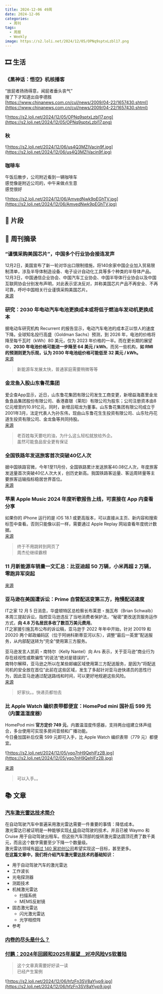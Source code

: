 ```yaml
---
title: 2024-12-06 49周
date: 2024-12-06
categories:
  - 周刊
tags:
  - 周报
  - Weekly
image: https://s2.loli.net/2024/12/05/OPNq9sptxLzbl17.png
---
```

## 🎞️ 生活
### 《黑神话：悟空》机核播客
“放屁者扬扬得意，闻屁者垂头丧气”  
搜了下才知道出自李德胜  
[https://www.chinanews.com.cn/cul/news/2009/04-22/1657430.shtml](https://www.chinanews.com.cn/cul/news/2009/04-22/1657430.shtml)

![https://s2.loli.net/2024/12/05/OPNq9sptxLzbl17.png](https://s2.loli.net/2024/12/05/OPNq9sptxLzbl17.png)

### 秋

![https://s2.loli.net/2024/12/06/us4Q3MZIVacin9f.jpg](https://s2.loli.net/2024/12/06/us4Q3MZIVacin9f.jpg)

### 咖啡车
午饭后散步，公司附近看到一辆咖啡车  
感觉像是附近公司的，中午来做点生意  
感觉很好

![https://s2.loli.net/2024/12/06/AmvedNwk9pEGhTV.jpg](https://s2.loli.net/2024/12/06/AmvedNwk9pEGhTV.jpg)


## 💭 片段


## 📰 周刊摘录
### “谨慎采购美国芯片”，中国多个行业协会接连发声
12月2日，美国宣布了新一轮对华出口限制措施，将140余家中国企业加入贸易限制清单，涉及半导体制造设备、电子设计自动化工具等多个种类的半导体产品。  
12月3日，中国通信企业协会、中国汽车工业协会、中国半导体行业协会以及中国互联网协会分别发布声明，对此表示坚决反对，并称美国芯片产品不再安全、不再可靠，呼吁中国相关行业谨慎采购美国芯片。  
[来源](https://www.163.com/dy/article/JIGV862F0556AABO.html)

### 研究：2030 年电动汽车电池更换成本或将低于燃油车发动机更换成本
据电动车研究机构 Recurrent 的报告显示，电动汽车电池的成本正以惊人的速度下降。全球知名投行高盛（Goldman Sachs）预测，到 2026 年，电池的价格将降至每千瓦时（kWh）80 美元，仅为 2023 年价格的一半。而在更长期的展望中，**2030 年电池价格可能进一步降至 64 美元 / kWh**。而另一些机构，**如 RMI 的预测则更为乐观，认为 2030 年电池组价格可能低至 32 美元 / kWh。**  
[来源](https://www.ithome.com/0/815/203.htm)
> 新能源车发展太快，普通家庭需要稍微等等

### 金龙鱼入股山东鲁花集团
爱企查App显示，近日，山东鲁花集团有限公司发生工商变更，新增益海嘉里金龙鱼食品集团股份有限公司、香港嘉银（莱阳）有限公司为股东；公司注册资本由8亿元增至约10.91亿元，同时，新增吕昭龙为董事。山东鲁花集团有限公司成立于2001年3月，法定代表人为孙东伟，现由山东鲁花生生投资有限公司、山东牡丹花道生投资有限公司、金龙鱼等共同持股。  
[来源](https://36kr.com/newsflashes/3063929177121920?f=rss)
> 老百姓每天要吃的油，为什么这么轻松就放给外企。  
虽然可能食品安全更有保证

### 全国铁路年发送旅客首次突破40亿人次
据中国铁路官微，今年1至11月份，全国铁路累计发送旅客40.08亿人次，年度旅客发送量首次突破40亿人次大关，创历史新高。我国铁路客运量、客运周转量等主要旅客运输指标稳居世界首位。  
[来源](https://www.ithome.com/0/815/199.htm)

### 苹果 Apple Music 2024 年度听歌报告上线，可直接在 App 内查看分享
如果你的 iPhone 运行的是 iOS 18.1 或更高版本，可以直接从主页、新内容和搜索标签中查看。否则只能像以前一样，需要通过 Apple Replay 网站查看年度统计数据。  
[来源](https://www.ithome.com/0/815/194.htm)
> 终于不用跳转到网页了  
周杰伦继续霸榜

### 11 月新能源车销量一文汇总：比亚迪超 50 万辆，小米再超 2 万辆，零跑异军突起
[来源](https://www.ithome.com/0/815/382.htm)

### 亚马逊在美国遭诉讼：Prime 自营配送变第三方，拖慢配送速度
IT之家 12 月 5 日消息，华盛顿特区总检察长布莱恩・施瓦布（Brian Schwalb）本周三提起诉讼，指控亚马逊违反了当地消费者保护法，“秘密”更改送货服务运作方式，**向 4.8 万名居民多收了数百万美元费用**。  
IT之家援引施瓦布公布的诉讼稿，亚马逊于 2022 年年中开始，针对 20019 和 20020 两个邮政编码区（位于阿纳科斯蒂亚河以东），调整“最后一英里”配送服务，从内部配送转为“完全”使用第三方服务。

亚马逊发言人凯莉・南特尔（Kelly Nantel）向 Ars 表示，关于亚马逊“商业行为存在歧视性或欺骗性”的说法“绝对是错误的”。  
南特尔解释，亚马逊之所以在某些邮编区域使用第三方配送服务，是因为“将配送司机的安全放在首位”此前在这些区域，发生了多起针对亚马逊快递员的恶性行为，因此亚马逊通过配送路线和时间，可以更好地规避这些风险。  
[来源](https://www.ithome.com/0/815/459.htm)
> 好家伙。。快递员都怕去

### 比 Apple Watch 编织表带都便宜：HomePod mini 国补后 599 元（内置温湿度器）
HomePod mini **官方定价 749 元**，内置温湿度传感器，支持两台组建立体声组合，多台使用可实现多房间音频和广播功能。  
今日叠加国补后仅需 599 元即可入手，比 Apple Watch 编织表带（779 元）都便宜。

![https://s2.loli.net/2024/12/05/yqo7nH9QehlFz2B.jpg](https://s2.loli.net/2024/12/05/yqo7nH9QehlFz2B.jpg)

[来源](https://www.ithome.com/0/815/523.htm)
> 可以入手。。

## 📚 文章
### [汽车激光雷达技术简介](https://www.viksnewsletter.com/p/short-intro-to-automotive-lidar)
在自动驾驶汽车中普遍采用激光雷达需要一件重要的事情：降低成本。  
激光雷达已被证明是一种能够实现[4 级](https://www.sae.org/blog/sae-j3016-update)自动驾驶的技术，并且已被 Waymo 和 Cruise 用于自动驾驶出租车。但这些汽车顶部的旋转激光雷达圆顶花费了数千美元，而且这个数字需要至少下降一个数量级。  
激光雷达领域有[超过 140 家初创公司](https://tracxn.com/d/companies/lidar/__S0h0aWT4FqieGUvRDUJ0Jly7aZjCfw3Yk5P2sJUm04Y/competitors#competitive-landscape)希望实现这一目标，甚至更多。  
**在这篇文章中，我们将介绍汽车激光雷达技术的基础知识：**
- 用于自动驾驶汽车的激光雷达
- 工作波长
- 光电探测器
- 测距技术
- 机械激光雷达
    - 扫描系统
    - MEMS反射镜
- 固态激光雷达
    - 闪光激光雷达
    - 光学相控阵
- 参考

### [内卷的尽头是什么？](https://mp.weixin.qq.com/s?__biz=MzA3ODI5NDg0Mw==&mid=2654226806&idx=2&sn=bdb4e816973d44658fa009045529d593&chksm=85b02991d722d95587c1d0bff2f52664d97c7d31f2a2a55b94ff3ff3aaa719a8abd56193c67c#rd)

### [付鹏：2024年回顾和2025年展望__对冲风险VS软着陆](https://www.macin.org/2024/12/02/fupeng-hsbc/)
> 这个文章真需要好好读一读  
已经产生案例

![https://s2.loli.net/2024/12/06/hfzFn3SV8aYiyp9.jpg](https://s2.loli.net/2024/12/06/hfzFn3SV8aYiyp9.jpg)


